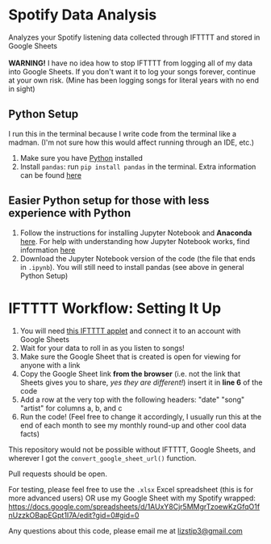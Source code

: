 # Spotify Data Analysis
Analyzes your Spotify listening data collected through IFTTTT and stored in Google Sheets
<br>
<br>
<b>WARNING!</b> I have no idea how to stop IFTTTT from logging all of my data into Google Sheets. If you don't want it to log your songs forever, continue at your own risk. (Mine has been logging songs for literal years with no end in sight)

## Python Setup
I run this in the terminal because I write code from the terminal like a madman. (I'm not sure how this would affect running through an IDE, etc.)
1. Make sure you have [Python](https://www.geeksforgeeks.org/download-and-install-python-3-latest-version/) installed
2. Install `pandas`: run `pip install pandas` in the terminal. Extra information can be found [here](https://www.geeksforgeeks.org/how-to-install-python-pandas-on-windows-and-linux/)

## Easier Python setup for those with less experience with Python
1. Follow the instructions for installing Jupyter Notebook and <b>Anaconda</b> [here](https://github.com/liz-stippell/Intro_To_Python). For help with understanding how Jupyter Notebook works, find information [here](https://github.com/liz-stippell/Intro_To_Python/blob/main/1_Basic_Math.ipynb)
2. Download the Jupyter Notebook version of the code (the file that ends in `.ipynb`). You will still need to install pandas (see above in general Python Setup)

# IFTTTT Workflow: Setting It Up
1. You will need [this IFTTTT applet](https://ifttt.com/applets/nin7BxVm-keep-a-log-of-your-recently-played-tracks) and connect it to an account with Google Sheets
2. Wait for your data to roll in as you listen to songs!
3. Make sure the Google Sheet that is created is open for viewing for anyone with a link
4. Copy the Google Sheet link <b>from the browser</b> (i.e. not the link that Sheets gives you to share, <i>yes they are different!</i>) insert it in <b>line 6</b> of the code
5. Add a row at the very top with the following headers: "date" "song" "artist" for columns a, b, and c
6. Run the code! (Feel free to change it accordingly, I usually run this at the end of each month to see my monthly round-up and other cool data facts)


This repository would not be possible without IFTTTT, Google Sheets, and wherever I got the `convert_google_sheet_url()` function.

Pull requests should be open. 


For testing, please feel free to use the `.xlsx` Excel spreadsheet (this is for more advanced users) OR use my Google Sheet with my Spotify wrapped: https://docs.google.com/spreadsheets/d/1AUxY8Cjr5MMgrTzoewKzGfqO1fnUzzkOBapEGpt1I7A/edit?gid=0#gid=0


Any questions about this code, please email me at <a href="mailto:lizstip3@gmail.com">lizstip3@gmail.com</a>
